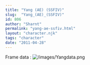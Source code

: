 ```yaml
---
title: "Yang (AE) (SSFIV)"
slug:  "Yang_(AE)_(SSFIV)"
id: 806
author: "Sharnt"
permalink: "yang-ae-ssfiv.html"
layout: "character.njk"
tags: "character"
date: "2011-04-28"
---
```


Frame data : ![](/images/Yangdata.png "/images/Yangdata.png")
